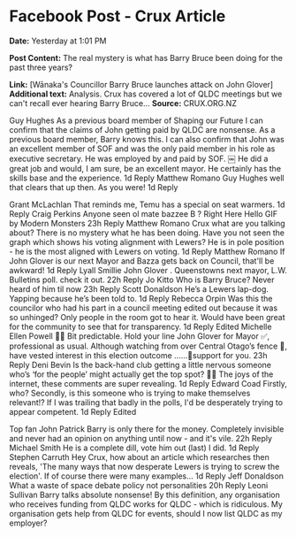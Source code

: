 # Facebook Post - Crux Article

**Date:** Yesterday at 1:01 PM

**Post Content:**
The real mystery is what has Barry Bruce been doing for the past three years?

**Link:** [Wānaka's Councillor Barry Bruce launches attack on John Glover]
**Additional text:** Analysis. Crux has covered a lot of QLDC meetings but we can't recall ever hearing Barry Bruce...
**Source:** CRUX.ORG.NZ

Guy Hughes
As a previous board member of Shaping our Future I can confirm that the claims of John getting paid by QLDC are nonsense.
As a previous board member, Barry knows this.
I can also confirm that John was an excellent member of SOF and was the only paid member in his role as executive secretary. He was employed by and paid by SOF. ￼
He did a great job and would, I am sure, be an excellent mayor. He certainly has the skills base and the experience.
1d
Reply
Matthew Romano
Guy Hughes well that clears that up then. As you were!
1d
Reply


Grant McLachlan
That reminds me, Temu has a special on seat warmers.
1d
Reply
Craig Perkins
Anyone seen ol mate bazzee B ?
Right Here Hello GIF by Modern Monsters
23h
Reply
Matthew Romano
Crux what are you talking about? There is no mystery what he has been doing. Have you not seen the graph which shows his voting alignment with Lewers? He is in pole position - he is the most aligned with Lewers on voting.
1d
Reply
Matthew Romano
If John Glover is our next Mayor and Bazza gets back on Council, that'll be awkward!
1d
Reply
Lyall Smillie
John Glover . Queenstowns next mayor, L.W. Bulletins poll. check it out.
22h
Reply
Jo Kitto
Who is Barry Bruce? Never heard of him til now
23h
Reply
Scott Donaldson
He’s a Lewers lap-dog. Yapping because he’s been told to.
1d
Reply
Rebecca Orpin
Was this the councilor who had his part in a council meeting edited out because it was so unhinged? Only people in the room got to hear it. Would have been great for the community to see that for transparency.
1d
Reply
Edited
Michelle Ellen Powell
🍿👀
Bit predictable. Hold your line John Glover for Mayor ✅, professional as usual.
Although watching from over Central Otago’s fence 👀, have vested interest in this election outcome …...💯support for you.
23h
Reply
Deni Bevin
Is the back-hand club getting a little nervous someone who’s ‘for the people’ might actually get the top spot? 🤔🍿 The joys of the internet, these comments are super revealing.
1d
Reply
Edward Coad
Firstly, who? Secondly, is this someone who is trying to make themselves relevant!? If I was trailing that badly in the polls, I'd be desperately trying to appear competent.
1d
Reply
Edited

Top fan
John Patrick
Barry is only there for the money. Completely invisible and never had an opinion on anything until now - and it's vile.
22h
Reply
Michael Smith
He is a complete dill, vote him out (last) I did.
1d
Reply
Stephen Carruth
Hey Crux, how about an article which researches then reveals, 'The many ways that now desperate Lewers is trying to screw the election'. If of course there were many examples...
1d
Reply
Jeff Donaldson
What a waste of space debate policy not personalities
20h
Reply
Leoni Sullivan
Barry talks absolute nonsense! By this definition, any organisation who receives funding from QLDC works for QLDC - which is ridiculous. My organisation gets help from QLDC for events, should I now list QLDC as my employer?

